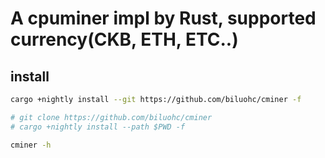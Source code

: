 # A cpuminer impl by Rust, supported currency(CKB, ETH, ETC..)

## install 

```sh
cargo +nightly install --git https://github.com/biluohc/cminer -f

# git clone https://github.com/biluohc/cminer
# cargo +nightly install --path $PWD -f

cminer -h
```
